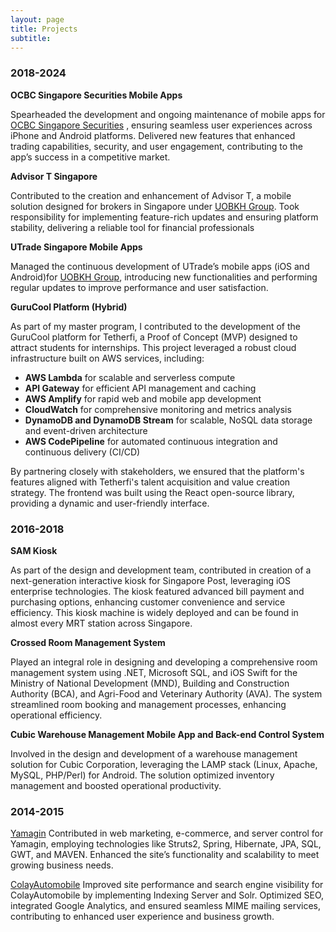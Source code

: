 ```yaml
---
layout: page
title: Projects
subtitle:
---
```


<html lang="en">
<head>
    <meta charset="UTF-8">
    <meta name="viewport" content="width=device-width, initial-scale=1.0">
    <title>Project Highlights</title>
    <link rel="stylesheet" href="styles.css">
</head>
<body>
    <div class="container">
        <p>
        <h3>2018-2024</h3>
<b>OCBC Singapore Securities Mobile Apps</b>
<p>
Spearheaded the development and ongoing maintenance of mobile apps for 
<a href="https://www.iocbc.com/">OCBC Singapore Securities</a>
, ensuring seamless user experiences across iPhone and Android platforms.
Delivered new features that enhanced trading capabilities, security, and user engagement, contributing to the app’s success in a competitive market.</p>
</p>
<b>Advisor T Singapore</b>
<p>
Contributed to the creation and enhancement of Advisor T, a mobile solution designed for brokers in Singapore under <a href="https://www.uobkayhian.com/"> UOBKH Group</a>. Took responsibility for implementing feature-rich updates and ensuring platform stability, delivering a reliable tool for financial professionals
</p>
<b>UTrade Singapore Mobile Apps</b>
<p>
Managed the continuous development of UTrade’s mobile apps (iOS and Android)for <a href="https://www.uobkayhian.com/"> UOBKH Group</a>, introducing new functionalities and performing regular updates to improve performance and user satisfaction.
</p>
<p><b>GuruCool Platform (Hybrid)</b></p>
<p>
As part of my master program, I contributed to the development of the GuruCool platform for Tetherfi, a Proof of Concept (MVP) designed to attract students for internships. This project leveraged a robust cloud infrastructure built on AWS services, including:
<ul>
  <li><b>AWS Lambda</b> for scalable and serverless compute</li>
  <li><b>API Gateway</b> for efficient API management and caching</li>
  <li><b>AWS Amplify</b> for rapid web and mobile app development</li>
  <li><b>CloudWatch</b> for comprehensive monitoring and metrics analysis</li>
  <li><b>DynamoDB and DynamoDB Stream</b> for scalable, NoSQL data storage and event-driven architecture</li>
  <li><b>AWS CodePipeline</b> for automated continuous integration and continuous delivery (CI/CD)</li>
</ul>
By partnering closely with stakeholders, we ensured that the platform's features aligned with Tetherfi's talent acquisition and value creation strategy. The frontend was built using the React open-source library, providing a dynamic and user-friendly interface.</p>
<p><h3>2016-2018</h3>
<b>SAM Kiosk</b>
<p>
As part of the design and development team, contributed in creation of a next-generation interactive kiosk for Singapore Post, leveraging iOS enterprise technologies. The kiosk featured advanced bill payment and purchasing options, enhancing customer convenience and service efficiency. This kiosk machine is widely deployed and can be found in almost every MRT station across Singapore.</p>
<b>Crossed Room Management System</b>
<p>
Played an integral role in designing and developing a comprehensive room management system using .NET, Microsoft SQL, and iOS Swift for the Ministry of National Development (MND), Building and Construction Authority (BCA), and Agri-Food and Veterinary Authority (AVA). The system streamlined room booking and management processes, enhancing operational efficiency.
</p>
<b>Cubic Warehouse Management Mobile App and Back-end Control System</b>
<p>
Involved in the design and development of a warehouse management solution for Cubic Corporation, leveraging the LAMP stack (Linux, Apache, MySQL, PHP/Perl) for Android. The solution optimized inventory management and boosted operational productivity.
</p>
<p>
<h3>2014-2015</h3>
<p>
<a href="https://www.yamagin.net/">Yamagin</a></n>
Contributed in web marketing, e-commerce, and server control for Yamagin, employing technologies like Struts2, Spring, Hibernate, JPA, SQL, GWT, and MAVEN. Enhanced the site’s functionality and scalability to meet growing business needs.
</p>
<p><a href="https://www.colayhills.com/en/">ColayAutomobile</a></n>
Improved site performance and search engine visibility for ColayAutomobile by implementing Indexing Server and Solr. Optimized SEO, integrated Google Analytics, and ensured seamless MIME mailing services, contributing to enhanced user experience and business growth.
</p>
    </div>
</body>
</html>

<!-- body {
    margin: 0;
    padding: 0;
    font-family: 'Arial', sans-serif;
    background-color: #f5f5f5;
    display: flex;
    justify-content: center;
    align-items: center;
    height: 100vh;
    <p>Coming Soon ~ I'm currently working on some exciting projects. Check back soon to see what I've been up to!</p>
} -->
